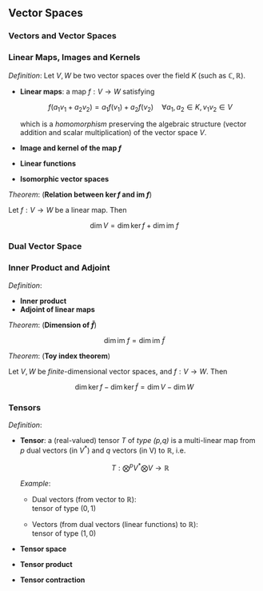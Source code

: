 ## Vector Spaces

### Vectors and Vector Spaces

### Linear Maps, Images and Kernels

*Definition*: Let $V, W$ be two vector spaces over the field $K$ (such as $\mathbb{C}, \mathbb{R}$).

- **Linear maps**: a map $f: V \rightarrow W$ satisfying

    $$
    f(a_1 v_1 + a_2 v_2) = a_1 f(v_1) + a_2 f(v_2)
    \quad \forall a_1, a_2 \in K, v_1 v_2 \in V
    $$

    which is a *homomorphism* preserving the algebraic structure (vector addition and scalar multiplication) of the vector space $V$.

- **Image and kernel of the map $f$**
- **Linear functions**
- **Isomorphic vector spaces**

*Theorem*: (**Relation between $\ker{f}$ and $\text{im }f$**)

Let $f: V \rightarrow W$ be a linear map. Then

$$
\dim{V} = \dim{\ker{f}}  + \dim{\text{im }f}
$$

### Dual Vector Space

### Inner Product and Adjoint

*Definition*:

- **Inner product**
- **Adjoint of linear maps**

*Theorem*: (**Dimension of $\tilde{f}$**)

$$
\dim{\text{im }f} = \dim{\text{im }\tilde{f}}
$$

*Theorem*: (**Toy index theorem**)

Let $V, W$ be *finite*-dimensional vector spaces, and $f: V\rightarrow W$. Then

$$
\dim{\ker{f}} - \dim{\ker{\tilde{f}}} = \dim{V} - \dim{W}
$$

### Tensors

*Definition*: 

- **Tensor**: a (real-valued) tensor $T$ of *type (p,q)* is a multi-linear map from $p$ dual vectors (in $V^*$) and $q$ vectors (in V) to $\mathbb{R}$, i.e.
    
    $$
    T: \bigotimes^p V^* \bigotimes V \rightarrow \mathbb{R}
    $$

    *Example*:

    - Dual vectors (from vector to $\mathbb{R}$):   
        tensor of type $(0,1)$

    - Vectors (from dual vectors (linear functions) to $\mathbb{R}$):   
        tensor of type $(1,0)$

- **Tensor space**
- **Tensor product**
- **Tensor contraction**
